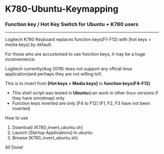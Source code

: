 # K780-Ubuntu-Keymapping


<h3>Function key / Hot Key Switch for Ubuntu + K780 users</h3>

---

Logitech K780 Keyboard replaces function keys(F1-F12) with [hot keys + media keys] by default.

For those who are accustomed to use function keys, it may be a huge inconvenience.

Logitech currently(Aug 2019) does not support any offcial linux application(and perhaps they are not willing to!).

This is to invert from **[Hot keys + Media keys]** to **function keys(F4-F12)** 

* This shell script was tested in **Ubuntu**(can work in other linux versions if they have xmodmap) only
* Function keys inverted are only [F4 to F12] (F1, F2, F3 have not been inverted)

How to use
1. Download [K780_invert_ubuntu.sh]
2. Launch [Startup Applications] in ubuntu
3. Browse [K780_invert_ubuntu.sh] 

All Done!
